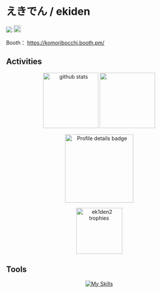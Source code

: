 # えきでん / ekiden
<p align="left">
  <a href="https://github.com/ek1den2"><img src="https://komarev.com/ghpvc/?username=ek1den2" /></a>
  <a href="https://x.com/ek1den2"><img height="20" src="https://img.shields.io/twitter/follow/ek1den2?style=flat&logo=X" /></a> 
</p>

Booth：
https://komoribocchi.booth.pm/

## Activities
<p align="center">
  <a href="https://github.com/anuraghazra/github-readme-stats"><img alt="github stats" height="150px" src="https://github-readme-stats.vercel.app/api?username=ek1den2&count_private=true&show_icons=true&custom_title=GitHub%20Stats&theme=great-gatsby&bg_color=222222&hide_border=true" /></a>
  <a href="https://github.com/Ashutosh00710/github-readme-activity-graph"><img height="150px" src="https://github-readme-activity-graph.vercel.app/graph?username=ek1den2&bg_color=222222&color=ffb74d&line=ffd95b&point=ffa726&area=true&radius=14&area_color=ffd95b&hide_title=true&days=20&hide_border=true" /></a>
</p>

<p align="center">
  <a href="https://github.com/vn7n24fzkq/github-profile-summary-cards">
    <img height="185px" src="http://github-profile-summary-cards.vercel.app/api/cards/profile-details?username=ek1den2&theme=gruvbox" alt="Profile details badge"/></a>
</p>

<p align="center">
  <a href="https://github.com/ryo-ma/github-profile-trophy">
  <img height="125px" src="https://github-profile-trophy.vercel.app/?username=ek1den2&theme=onedark&row=1&column=6&no-frame=true&rank=-?,-C" alt="ek1den2 trophies"/></a>
</p>


## Tools

<p align="center">
  <a href="https://github.com/tandpfun/skill-icons">
  <img src="https://skillicons.dev/icons?i=python,blender,unity,anaconda,pytorch,opencv,vscode,pycharm,photoshop,cpp,git,github,unrealengine,docker,notion,ubuntu,latex&theme=dark" alt="My Skills" /></a>
</p>
